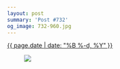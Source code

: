 ```yaml
---
layout: post
summary: 'Post #732'
og_image: 732-960.jpg
---
```


<p>
 <time>
  <a href="/732">
   {{ page.date | date: "%B %-d, %Y" }}
  </a>
 </time>
 <a href="/732">
  <figure data-taken="3/6/2018">
   <img sizes="(min-width: 700px) 50vw, calc(100vw - 2rem)" src="{{ site.assets_url }}/732-480.jpg" srcset="{{ site.assets_url }}/732-240.jpg 240w, {{ site.assets_url }}/732-480.jpg 480w, {{ site.assets_url }}/732-720.jpg 720w, {{ site.assets_url }}/732-960.jpg 960w"/>
  </figure>
 </a>
</p>
